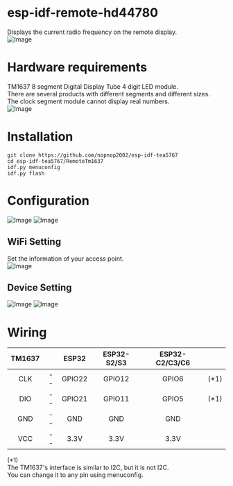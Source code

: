 # esp-idf-remote-hd44780
Displays the current radio frequency on the remote display.   
![Image](https://github.com/user-attachments/assets/110ffa59-4673-4f5e-ac65-3d5f67ec5a0b)

# Hardware requirements
TM1637 8 segment Digital Display Tube 4 digit LED module.   
There are several products with different segments and different sizes.   
The clock segment module cannot display real numbers.   
![Image](https://github.com/user-attachments/assets/d1004d68-9a17-4bc2-8f01-33c7c873db9c)

# Installation
```
git clone https://github.com/nopnop2002/esp-idf-tea5767
cd esp-idf-tea5767/RemoteTm1637
idf.py menuconfig
idf.py flash
```


# Configuration
![Image](https://github.com/user-attachments/assets/c4485b72-cb09-4efe-b19a-4ae25f43cca7)
![Image](https://github.com/user-attachments/assets/65b6a801-3ebb-4220-a939-d20670f4dd06)


## WiFi Setting   
Set the information of your access point.   
![Image](https://github.com/user-attachments/assets/fd112275-f686-4a16-ac12-573d81fd7f39)


## Device Setting
![Image](https://github.com/user-attachments/assets/b7c3ba54-dcdc-4d9c-8421-66ce1ef4ce58)
![Image](https://github.com/user-attachments/assets/ec53bacd-641c-4654-aed5-752bc5296b94)

# Wiring
|TM1637||ESP32|ESP32-S2/S3|ESP32-C2/C3/C6||
|:-:|:-:|:-:|:-:|:-:|:-:|
|CLK|--|GPIO22|GPIO12|GPIO6|(*1)|
|DIO|--|GPIO21|GPIO11|GPIO5|(*1)|
|GND|--|GND|GND|GND||
|VCC|--|3.3V|3.3V|3.3V||

(*1)   
The TM1637's interface is similar to I2C, but it is not I2C.   
You can change it to any pin using menuconfig.   
